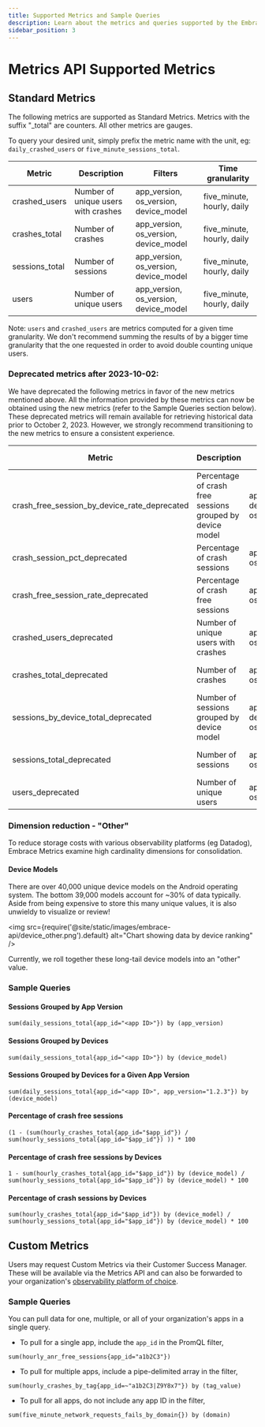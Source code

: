 ```yaml
---
title: Supported Metrics and Sample Queries
description: Learn about the metrics and queries supported by the Embrace API
sidebar_position: 3
---
```


# Metrics API Supported Metrics

## Standard Metrics

The following metrics are supported as Standard Metrics. Metrics with the suffix "_total" are counters. All other
metrics are gauges.

To query your desired unit, simply prefix the metric name with the unit, eg: `daily_crashed_users`
or `five_minute_sessions_total`.

| Metric                            | Description                                               | Filters                               | Time granularity           |           
|-----------------------------------|-----------------------------------------------------------|---------------------------------------|----------------------------|
| crashed_users                     | Number of unique users with crashes                       | app_version, os_version, device_model | five_minute, hourly, daily |
| crashes_total                     | Number of crashes                                         | app_version, os_version, device_model | five_minute, hourly, daily |
| sessions_total                    | Number of sessions                                        | app_version, os_version, device_model | five_minute, hourly, daily |
| users                             | Number of unique users                                    | app_version, os_version, device_model | five_minute, hourly, daily |

Note: 
`users` and `crashed_users` are metrics computed for a given time granularity.
We don't recommend summing the results of by a bigger time granularity that the one requested
in order to avoid double counting unique users.

### Deprecated metrics after 2023-10-02:
We have deprecated the following metrics in favor of the new metrics mentioned above.
All the information provided by these metrics can now be obtained using the new metrics (refer to the Sample Queries section below).
These deprecated metrics will remain available for retrieving historical data prior to October 2, 2023.
However, we strongly recommend transitioning to the new metrics to ensure a consistent experience.

| Metric                                       | Description                                               | Filters                               | Time granularity           |           
|----------------------------------------------|-----------------------------------------------------------|---------------------------------------|----------------------------|
| crash_free_session_by_device_rate_deprecated | Percentage of crash free sessions grouped by device model | app_version, device_model, os_version | hourly, daily              |
| crash_session_pct_deprecated                 | Percentage of crash sessions                              | app_version, os_version               | hourly, daily              |
| crash_free_session_rate_deprecated           | Percentage of crash free sessions                         | app_version, os_version               | hourly, daily              |
| crashed_users_deprecated                     | Number of unique users with crashes                       | app_version, os_version               | hourly, daily              |
| crashes_total_deprecated                     | Number of crashes                                         | app_version, os_version               | five_minute, hourly, daily |
| sessions_by_device_total_deprecated          | Number of sessions grouped by device model                | app_version, device_model, os_version | hourly, daily              |
| sessions_total_deprecated                    | Number of sessions                                        | app_version, os_version               | five_minute, hourly, daily |
| users_deprecated                             | Number of unique users                                    | app_version, os_version               | hourly, daily              |



### Dimension reduction - "Other"

To reduce storage costs with various observability platforms (eg Datadog), Embrace Metrics examine high cardinality dimensions for consolidation.

#### Device Models
There are over 40,000 unique device models on the Android operating system.  The bottom 39,000 models account for ~30% of data typically.  Aside from being expensive to store this many unique values, it is also unwieldy to visualize or review!

<img src={require('@site/static/images/embrace-api/device_other.png').default} alt="Chart showing data by device ranking" />

Currently, we roll together these long-tail device models into an "other" value.

### Sample Queries

#### Sessions Grouped by App Version

```promql
sum(daily_sessions_total{app_id="<app ID>"}) by (app_version)
```

#### Sessions Grouped by Devices

```promql
sum(daily_sessions_total{app_id="<app ID>"}) by (device_model)
```

#### Sessions Grouped by Devices for a Given App Version

```promql
sum(daily_sessions_total{app_id="<app ID>", app_version="1.2.3"}) by (device_model)
```

#### Percentage of crash free sessions

```promql
(1 - (sum(hourly_crashes_total{app_id="$app_id"}) / sum(hourly_sessions_total{app_id="$app_id"}) )) * 100
```

#### Percentage of crash free sessions by Devices

```promql
1 - sum(hourly_crashes_total{app_id="$app_id"}) by (device_model) / sum(hourly_sessions_total{app_id="$app_id"}) by (device_model) * 100
```

#### Percentage of crash sessions by Devices

```promql
sum(hourly_crashes_total{app_id="$app_id"}) by (device_model) / sum(hourly_sessions_total{app_id="$app_id"}) by (device_model) * 100
```
## Custom Metrics

Users may request Custom Metrics via their Customer Success Manager. These will be available via the Metrics API and can
also be forwarded to your organization's [observability platform of choice](/data-destinations).

### Sample Queries

You can pull data for one, multiple, or all of your organization's apps in a single query.

* To pull for a single app, include the `app_id` in the PromQL filter,
```promql
sum(hourly_anr_free_sessions{app_id="a1b2C3"})
```
* To pull for multiple apps, include a pipe-delimited array in the filter,
```promql
sum(hourly_crashes_by_tag{app_id=~"a1b2C3|Z9Y8x7"}) by (tag_value) 
```
* To pull for all apps, do not include any app ID in the filter,
```promql
sum(five_minute_network_requests_fails_by_domain{}) by (domain)
```